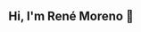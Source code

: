 ## Hi, I'm René Moreno 👋

<!--
**ReneMoreno1193/ReneMoreno1193** 

m

<p align="center">
<img alt="https://static.scientificamerican.com/sciam/cache/file/DE293132-414F-4C7E-B2E01B3BFEE325F2_source.jpg?w=900" />
 <p/>
<h1 align="center"> Hi! I'm René Moreno <img src="https://static.scientificamerican.com/sciam/cache/file/DE293132-414F-4C7E-B2E01B3BFEE325F2_source.jpg?w=900"></h1>






    <div class="centered-content">
        <h4>About Me:</h4>
        <p>⌨️ Full Stack Developer Java</p>
        <p>👨‍🏫</p>
        <p>✨Valparaíso, Chile</p>
        <p>🌱 always learning</p>
        <p>💻 Technology</p>
        <p>💬 How to reach me: <a href="mailto:rene.igmove@gmail.co">rene.igmove@gmail.co</a></p>
    </div>
- 

🤝 &nbsp; Connect with Me

<img src="https://img.shields.io/badge/linkedin-%230077B5.svg?&style=for-the-badge&logo=linkedin&logoColor=white" />]()
<img src="https://img.shields.io/badge/twitter-%231DA1F2.svg?&style=for-the-badge&logo=twitter&logoColor=white" />
<a
<hr>

### 🛠 &nbsp; Tech Stack

<img src="https://www.vectorlogo.zone/logos/springio/springio-icon.svg" width=40> <img src="https://www.vectorlogo.zone/logos/java/java-vertical.svg" width="40">  
<img src="https://www.vectorlogo.zone/logos/mysql/mysql-ar21.svg" alt="mysql" width="40"> <img src="https://raw.githubusercontent.com/devicons/devicon/master/icons/html5/html5-original-wordmark.svg" alt="html5" width="40"> ||<img src="https://raw.githubusercontent.com/devicons/devicon/master/icons/css3/css3-original-wordmark.svg" alt="css3" width="45" height="45"/> <imgsrc="https://www.vectorlogo.zone/logos/getbootstrap/getbootstrap-icon.svg" alt="boostrap" width="40"> ||<img src="https://www.vectorlogo.zone/logos/git-scm/git-scm-icon.svg" alt="git" width="40"> ||<img src="https://www.vectorlogo.zone/logos/getpostman/getpostman-icon.svg" alt="postman" width="40"> ||<img src="https://www.vectorlogo.zone/logos/visualstudio_code/visualstudio_code-icon.svg" alt="postman" width="40"> |

<hr>


------
Credit: [Estudios.Lagarto](https://github.com/ReneMoreno1193)

Last Edited on: 19/08/2024


